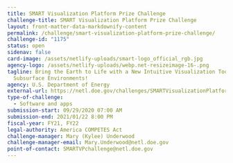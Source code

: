 ```yaml
---
title: SMART Visualization Platform Prize Challenge
challenge-title: SMART Visualization Platform Prize Challenge
layout: front-matter-data-markdownify-content
permalink: /challenge/smart-visualization-platform-prize-challenge/
challenge-id: "1175"
status: open
sidenav: false
card-image: /assets/netlify-uploads/smart-logo_official_rgb.jpg
agency-logo: /assets/netlify-uploads/webp.net-resizeimage-16-.png
tagline: Bring the Earth to Life with a New Intuitive Visualization Tool for
  Subsurface Environments!
agency: U.S. Department of Energy
external-url: https://netl.doe.gov/challenges/SMARTVisualizationPlatform
type-of-challenge:
  - Software and apps
submission-start: 09/29/2020 07:00 AM
submission-end: 2021/01/22 8:00 PM
fiscal-year: FY21, FY22
legal-authority: America COMPETES Act
challenge-manager: Mary (Kylee) Underwood
challenge-manager-email: Mary.Underwood@netl.doe.gov
point-of-contact: SMARTVPchallenge@netl.doe.gov
---
```

